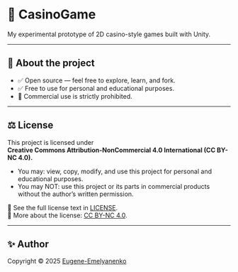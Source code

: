 # 🎰 CasinoGame

My experimental prototype of 2D casino-style games built with Unity.

---

## 📌 About the project
- ✅ Open source — feel free to explore, learn, and fork.
- ✅ Free to use for personal and educational purposes.
- 🚫 Commercial use is strictly prohibited.

---

## ⚖️ License
This project is licensed under  
**Creative Commons Attribution-NonCommercial 4.0 International (CC BY-NC 4.0).**

- You may: view, copy, modify, and use this project for personal and educational purposes.  
- You may NOT: use this project or its parts in commercial products without the author’s written permission.  

📄 See the full license text in [LICENSE](./LICENSE).  
🔗 More about the license: [CC BY-NC 4.0](https://creativecommons.org/licenses/by-nc/4.0/).

---

## ✨ Author
Copyright © 2025 [Eugene-Emelyanenko](https://github.com/Eugene-Emelyanenko)
